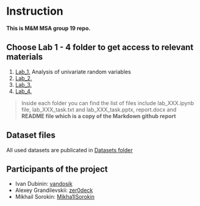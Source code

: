 # Instruction
**This is M&M MSA group 19 repo.**
## Choose Lab 1 - 4 folder to get access to relevant materials
1. [Lab_1.](https://github.com/vandosik/M-M-MSA/tree/master/Lab_1) Analysis of univariate random variables 
2. [Lab_2.](https://github.com/vandosik/M-M-MSA/tree/master/Lab_2) 
3. [Lab_3.](https://github.com/vandosik/M-M-MSA/tree/master/Lab_3)
4. [Lab_4.](https://github.com/vandosik/M-M-MSA/tree/master/Lab_4)
>Inside each folder you can find the list of files include 
>lab_XXX.ipynb file, lab_XXX_task.txt and lab_XXX_task.pptx,
>report.docx and **README file which is a copy of the Markdown github report**
## Dataset files
All used datasets are publicated in [Datasets folder](https://github.com/vandosik/M-M-MSA/tree/master/Datasets "This folder contains datasets files")
## Participants of the project
* Ivan Dubinin: [vandosik](https://github.com/vandosik)
* Alexey Grandilevskii: [zer0deck](https://github.com/zer0deck)
* Mikhail Sorokin: [Mikha1lSorokin](https://github.com/Mikha1lSorokin)
